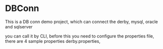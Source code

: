 DBConn
======

This is a DB conn demo project, which can connect the derby, mysql, oracle and sqlserver

you can call it by CLI, before this you need to configure the properties file, there are 4 sample properties
derby.properties, 
